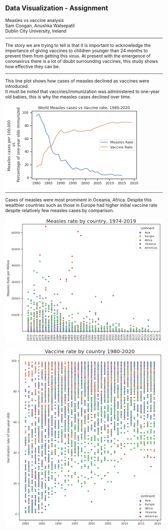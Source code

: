 ## Data Visualization - Assignment

Measles vs vaccine analysis <br>
Sam Coogan, Anushka Walsepatil <br>
Dublin City University, Ireland <br>

---

The story we are trying to tell is that it is important to acknowledge the importance of giving vaccines to children younger than 24 months to prevent them from getting this virus. At present with the emergence of coronavirus there is a lot of doubt surrounding vaccines, this study shows how effective they can be.

---

This line plot shows how cases of measles declined as vaccines were introduced. <br>
It must be noted that vaccines/immunization was administered to one-year old babies, this is why the measles cases declined over time. <br>

![mealsles vs vaccines](/res/world_measles_vs_vaccine.png)

---

Cases of measles were most prominent in Oceania, Africa. Despite this wealthier countries such as those in Europe had higher initial vaccine rate despite relatively few measles cases by comparison.

![measles by country](/res/measles_by_country.png)

![vaccine by country](/res/vaccine_by_country.png)



